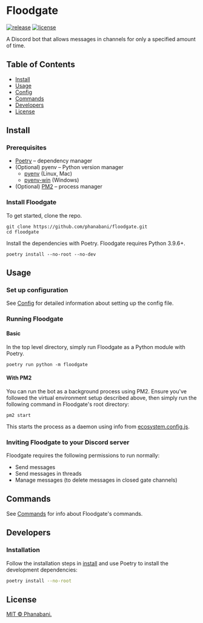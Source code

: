 # Floodgate

[![release](https://img.shields.io/github/v/release/phanabani/floodgate)](https://github.com/phanabani/floodgate/releases)
[![license](https://img.shields.io/github/license/phanabani/floodgate)](LICENSE)

A Discord bot that allows messages in channels for only a specified amount of time.

## Table of Contents

- [Install](#install)
- [Usage](#usage)
- [Config](#config)
- [Commands](#commands)
- [Developers](#developers)
- [License](#license)

## Install

### Prerequisites

- [Poetry](https://python-poetry.org/docs/#installation) – dependency manager
- (Optional) pyenv – Python version manager
    - [pyenv](https://github.com/pyenv/pyenv) (Linux, Mac)
    - [pyenv-win](https://github.com/pyenv-win/pyenv-win) (Windows)
- (Optional) [PM2](https://pm2.keymetrics.io/docs/usage/quick-start) – process manager

### Install Floodgate

To get started, clone the repo.

```shell
git clone https://github.com/phanabani/floodgate.git
cd floodgate
```

Install the dependencies with Poetry. Floodgate requires Python 3.9.6+.

```shell
poetry install --no-root --no-dev
```

## Usage

### Set up configuration

See [Config](docs/config.md) for detailed information about setting up the
config file.

### Running Floodgate

#### Basic

In the top level directory, simply run Floodgate as a Python module with Poetry.

```shell script
poetry run python -m floodgate
```

#### With PM2

You can run the bot as a background process using PM2. Ensure you've followed
the virtual environment setup described above, then simply run the following
command in Floodgate's root directory:

```shell script
pm2 start
```

This starts the process as a daemon using info from [ecosystem.config.js](ecosystem.config.js).

### Inviting Floodgate to your Discord server

Floodgate requires the following permissions to run normally:

- Send messages
- Send messages in threads
- Manage messages (to delete messages in closed gate channels)

## Commands

See [Commands](docs/commands.md) for info about Floodgate's commands.

## Developers

### Installation

Follow the installation steps in [install](#install) and use Poetry to 
install the development dependencies:

```bash
poetry install --no-root
```

## License

[MIT © Phanabani.](LICENSE)
